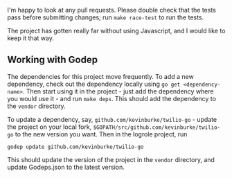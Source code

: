 I'm happy to look at any pull requests. Please double check that the tests pass
before submitting changes; run `make race-test` to run the tests.

The project has gotten really far without using Javascript, and I would like to
keep it that way.

## Working with Godep

The dependencies for this project move frequently. To add a new dependency,
check out the dependency locally using `go get <dependency-name>`. Then start
using it in the project - just add the dependency where you would use it - and
run `make deps`. This should add the dependency to the `vendor` directory.

To update a dependency, say, `github.com/kevinburke/twilio-go` - update the
project on your local fork, `$GOPATH/src/github.com/kevinburke/twilio-go` to
the new version you want. Then in the logrole project, run

```
godep update github.com/kevinburke/twilio-go
```

This should update the version of the project in the `vendor` directory, and
update Godeps.json to the latest version.
